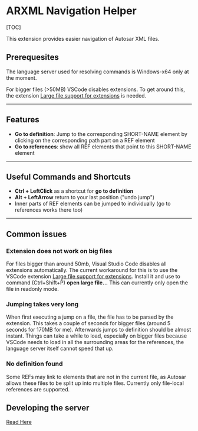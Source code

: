 # ARXML Navigation Helper #

[TOC]

This extension provides easier navigation of Autosar XML files.

## Prerequesites ##

The language server used for resolving commands is Windows-x64 only at the moment.

For bigger files (>50MB) VSCode disables extensions. To get around this, the extension [Large file support for extensions](https://marketplace.visualstudio.com/items?itemName=mbehr1.vsc-lfs) is needed.

---------------

## Features ##

- **Go to definition**: Jump to the corresponding SHORT-NAME element by clicking on the corresponding path part on a REF element
- **Go to references**: show all REF elements that point to this SHORT-NAME element

---------------

## Useful Commands and Shortcuts ##

- **Ctrl + LeftClick** as a shortcut for **go to definition**
- **Alt + LeftArrow** return to your last position ("undo jump")
- Inner parts of REF elements can be jumped to individually (go to references works there too)

---------------

## Common issues ##

### Extension does not work on big files ###

For files bigger than around 50mb, Visual Studio Code disables all extensions automatically.
The current workaround for this is to use the VSCode extension
[Large file support for extensions](https://marketplace.visualstudio.com/items?itemName=mbehr1.vsc-lfs).
Install it and use to command (Ctrl+Shift+P) **open large file...**
This can currently only open the file in readonly mode.

### Jumping takes very long ###

When first executing a jump on a file, the file has to be parsed by the extension.
This takes a couple of seconds for bigger files (around 5 seconds for 170MB for me).
Afterwards jumps to definition should be almost instant.
Things can take a while to load, especially on bigger files because VSCode needs to load in all the surrounding areas for the references, the language server itself cannot speed that up.

### No definition found ###

Some REFs may link to elements that are not in the current file, as Autosar allows these files to be split up into multiple files.
Currently only file-local references are supported.

## Developing the server ##

[Read Here](src/docs/Developing.md)